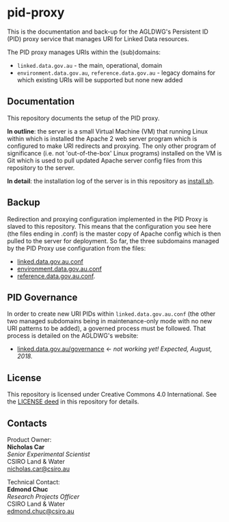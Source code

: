 # pid-proxy
This is the documentation and back-up for the AGLDWG's Persistent ID (PID) proxy service that manages URI for Linked Data resources.

The PID proxy manages URIs within the (sub)domains:

* `linked.data.gov.au` - the main, operational, domain
* `environment.data.gov.au`, `reference.data.gov.au` - legacy domains for which existing URIs will be supported but none new added 


## Documentation
This repository documents the setup of the PID proxy.

**In outline**: the server is a small Virtual Machine (VM) that running Linux within which is installed the Apache 2 web server program which is configured to make URI redirects and proxying. The only other program of significance (i.e. not 'out-of-the-box' Linux programs) installed on the VM is Git which is used to pull updated Apache server config files from this repository to the server.

**In detail**: the installation log of the server is in this repository as [install.sh](install.sh).


## Backup
Redirection and proxying configuration implemented in the PID Proxy is slaved to this repository. This means that the configuration you see here (the files ending in .conf) is the master copy of Apache config which is then pulled to the server for deployment. So far, the three subdomains managed by the PID Proxy use configuration from the files:

* [linked.data.gov.au.conf](linked.data.gov.au.conf)
* [environment.data.gov.au.conf](environment.data.gov.au.conf) 
* [reference.data.gov.au.conf](reference.data.gov.au.conf).


## PID Governance
In order to create new URI PIDs within `linked.data.gov.au.conf` (the other two managed subdomains being in maintenance-only mode with no new URI patterns to be added), a governed process must be followed. That process is detailed on the AGLDWG's website:

* [linked.data.gov.au/governance](http://linked.data.gov.au/governance) <- *not working yet! Expected, August, 2018.*


## License
This repository is licensed under Creative Commons 4.0 International. See the [LICENSE deed](LICENSE) in this repository for details.


## Contacts
Product Owner:  
**Nicholas Car**  
*Senior Experimental Scientist*  
CSIRO Land & Water  
<nicholas.car@csiro.au>  

Technical Contact:  
**Edmond Chuc**  
*Research Projects Officer*  
CSIRO Land & Water  
<edmond.chuc@csiro.au>  
